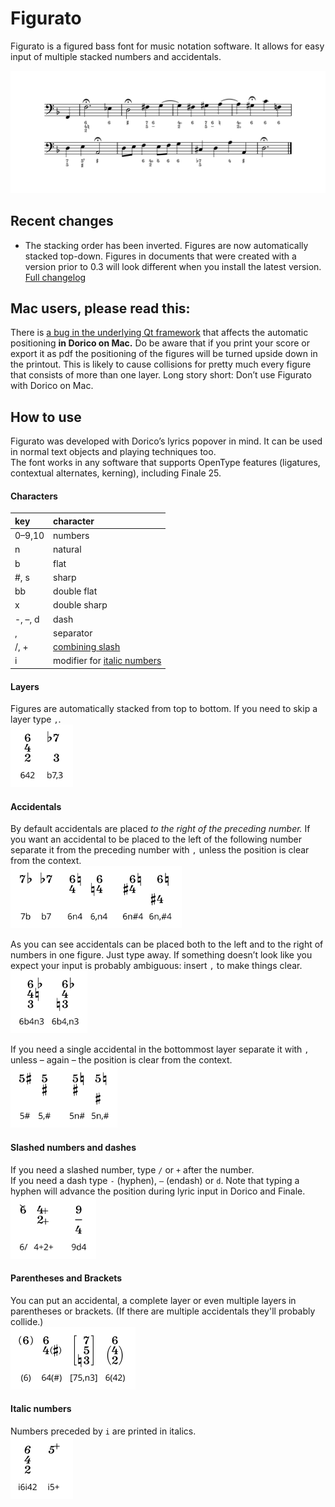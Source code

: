 # Figurato
Figurato is a figured bass font for music notation software. It allows for easy input of multiple stacked numbers and accidentals.

![sample](docs/example.svg)

## Recent changes
- The stacking order has been inverted. Figures are now automatically stacked top-down. Figures in documents that were created with a version prior to 0.3 will look different when you install the latest version.  
[Full changelog](docs/changelog.md)

## Mac users, please read this:
There is [a bug in the underlying Qt framework](https://bugreports.qt.io/browse/QTBUG-69803) that affects the automatic positioning **in Dorico on Mac.** Do be aware that if you print your score or export it as pdf the positioning of the figures will be turned upside down in the printout. This is likely to cause collisions for pretty much every figure that consists of more than one layer. Long story short: Don’t use Figurato with Dorico on Mac.

## How to use
Figurato was developed with Dorico’s lyrics popover in mind. It can be used in normal text objects and playing techniques too.  
The font works in any software that supports OpenType features (ligatures, contextual alternates, kerning), including Finale 25.

#### Characters
key | character
:---|:---
0–9,10 | numbers
n | natural  
b | flat  
\#, s | sharp  
bb | double flat  
x | double sharp  
-, –, d | dash  
, | separator
/, + | [combining slash](#slashed-numbers-and-dashes)
i | modifier for [italic numbers](#italic-numbers)

#### Layers
Figures are automatically stacked from top to bottom. If you need to skip a layer type `,`.  
<img src="docs/layers.svg" alt="layers" height="100">

#### Accidentals
By default accidentals are placed *to the right of the preceding number.* If you want an accidental to be placed to the left of the following number separate it from the preceding number with `,` unless the position is clear from the context.  
<img src="docs/accidentalsLeftRight.svg" alt="accidentals" height="100">

As you can see accidentals can be placed both to the left and to the right of numbers in one figure. Just type away. If something doesn’t look like you expect your input is probably ambiguous: insert `,` to make things clear.  
<img src="docs/accidentalsAmbiguity.svg" alt="accidentals" height="100">

If you need a single accidental in the bottommost layer separate it with `,` unless – again – the position is clear from the context.  
<img src="docs/accidentalsSingle.svg" alt="accidentals" height="100">

#### Slashed numbers and dashes
If you need a slashed number, type `/` or `+` after the number.  
If you need a dash type `-` (hyphen), `–` (endash) or `d`.  Note that typing a hyphen will advance the position during lyric input in Dorico and Finale.  
<img src="docs/slashed.svg" alt="slashed figures" height="100">

#### Parentheses and Brackets
You can put an accidental, a complete layer or even multiple layers in parentheses or brackets. (If there are multiple accidentals they'll probably collide.)  
<img src="docs/parens.svg" alt="parentheses and brackets" height="100">

#### Italic numbers
Numbers preceded by `i` are printed in italics.  
<img src="docs/italics.svg" alt="italic numbers" height="100">
